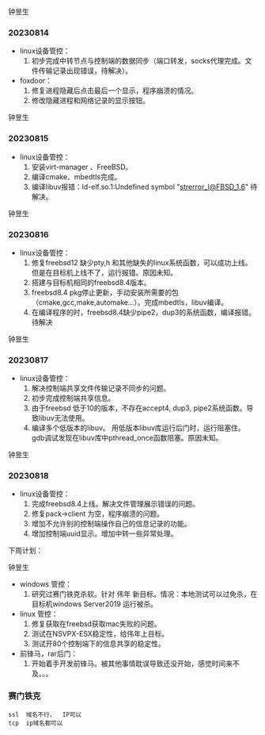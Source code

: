 钟昱生

### 20230814

* linux设备管控：
  1. 初步完成中转节点与控制端的数据同步（端口转发，socks代理完成。文件传输记录出现错误，待解决）。
* foxdoor：
  	1. 修复进程隐藏后点击最后一个显示，程序崩溃的情况。
   	2. 修改隐藏进程和网络记录的显示按钮。

钟昱生

### 20230815

* linux设备管控：
  1. 安装virt-manager 、FreeBSD。
  2. 编译cmake、mbedtls完成。
  3. 编译libuv报错：ld-elf.so.1:Undefined symbol "strerror_l@FBSD_1.6" 待解决。

钟昱生

### 20230816

* linux设备管控：
  1. 修复freebsd12 缺少pty,h 和其他缺失的linux系统函数，可以成功上线。但是在目标机上线不了，运行报错。原因未知。
  2. 搭建与目标机相同的freebsd8.4版本。
  3. freebsd8.4 pkg停止更新，手动安装所需要的包（cmake,gcc,make,automake...）。完成mbedtls，libuv编译。
  4. 在编译程序的时，freebsd8.4缺少pipe2，dup3的系统函数，编译报错。待解决

钟昱生

### 20230817

* linux设备管控：
  1. 解决控制端共享文件传输记录不同步的问题。
  2. 初步完成控制端共享信息。
  3. 由于freebsd 低于10的版本，不存在accept4, dup3, pipe2系统函数。导致libuv无法使用。
  4. 编译多个低版本的libuv。 用低版本libuv库运行后门时，运行阻塞住。gdb调试发现在libuv库中pthread_once函数阻塞。原因未知。

钟昱生

### 20230818

* linux设备管控：
  1. 完成freebsd8.4上线。解决文件管理展示错误的问题。
  2. 修复pack->client 为空，程序崩溃的问题。
  3. 增加不允许别的控制端操作自己的信息记录的功能。
  4. 增加控制端uuid显示。增加中转一些异常处理。



下周计划：

钟昱生

* windows 管控： 
  1. 研究过赛门铁克杀软。针对 伟年 新目标。情况：本地测试可以过免杀，在目标机windows Server2019 运行被杀。
* linux 管控：
  1. 修复获取在freebsd获取mac失败的问题。
  2. 测试在NSVPX-ESX稳定性，给伟年上目标。
  3. 测试开80个控制端下的信息共享的稳定性。
* 前锋马，rar后门：
  1. 开始着手开发前锋马。被其他事情耽误导致还没开始，感觉时间来不及。。。



### 赛门铁克

```
ssl  域名不行，  IP可以
tcp  ip域名都可以  
```

